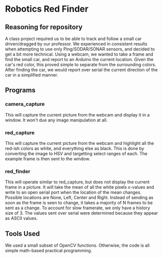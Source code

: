 # Robotics Red Finder

## Reasoning for repository

A class project required us to be able to track and follow a small car driven/dragged by our professor.
We experienced in consistent results when attempting to use only Ping/SODAR/SONAR sensors, and decided to get a bit more technical.
Using a webcam, we wanted to take a frame and find the small car, and report to an Arduino the current location.
Given the car's red color, this proved simple to separate from the surrounding colors.
After finding the car, we would report over serial the current direction of the car in a simplified manner.

## Programs

### camera\_capture

This will capture the current picture from the webcam and display it in a window.
It won't due any image manipulation at all.

### red\_capture

This will capture the current picture from the webcam and highlight all the red-ish colors as white, and everything else as black.
This is done by converting the image to HSV and targetting select ranges of each.
The example frame is then sent to the window.

### red\_finder

This will operate similar to red\_capture, but does not display the current frame in a picture.
It will take the mean of all the white pixels x-values and write to an open serial port when the location of the mean changes.
Possible locations are None, Left, Center and Right.
Instead of sending as soon as the frame is seen to change, it takes a majority of N frames to be sent as a change.
To account for slow framerate, we only have a history size of 3.
The values sent over serial were determined because they appear as ASCII values.

## Tools Used

We used a small subset of OpenCV functions.
Otherwise, the code is all simple math-based practical programming.
